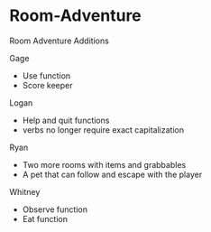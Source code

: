 # Room-Adventure

Room Adventure
Additions

Gage
- Use function
- Score keeper

Logan
- Help and quit functions
- verbs no longer require exact capitalization

Ryan 
- Two more rooms with items and grabbables
- A pet that can follow and escape with the player

Whitney
- Observe function
- Eat function